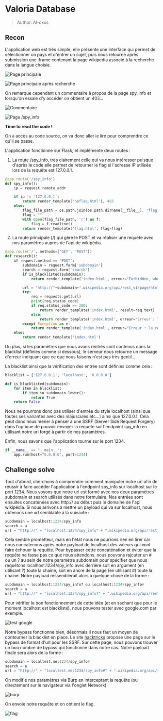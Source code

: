 # Valoria Database
> Author: Al-oxos

## Recon

L'application web est très simple, elle présente une interface qui permet de sélectionner un pays et d'entrer un sujet, puis nous retourne après submission une iframe contenant la page wikipedia associé à la recherche dans la langue choisie.

![Page principale](pageprincipale.png)

![Page principale après recherche](recherche.png)

On remarque cependant un commentaire à propos de la page spy_info et lorsqu'on essaie d'y accéder on obtient un 403...

![Commentaire](commentaire.png)

![Page /spy_info](spy_info.png)

__Time to read the code !__

On a accès au code source, on va donc aller le lire pour comprendre ce qu'il se passe.

L'application fonctionne sur Flask, et implémente deux routes : 

1. La route /spy_info, très clairement celle qui va nous intéresser puisque d'après le code elle permet de retourner le flag si l'adresse IP utilisée lors de la requête est 127.0.0.1.
   
```python
@app.route('/spy_info')
def spy_info():
    ip = request.remote_addr

    if ip != '127.0.0.1':
        return render_template('noflag.html'), 403
    else: 
        flag_file_path = os.path.join(os.path.dirname(__file__), 'flag.txt')
        flag = ""
        with open(flag_file_path, 'r') as f:
            flag = f.readline()
        return render_template('flag.html', flag=flag)
```

2. La route principale (/) qui gère le POST et va réaliser une requete avec nos paramètres auprès de l'api de wikipédia.
```python
@app.route('/', methods=['GET', 'POST'])
def research():
    if request.method == 'POST':
        subdomain = request.form['subdomain']
        search = request.form['search']
        if is_blacklisted(subdomain):
            return render_template('index.html', erreur="Forbidden, who are you trying to mess with ?")

        url = "http://"+subdomain+".wikipedia.org/api/rest_v1/page/html/"+search
        try:
            req = requests.get(url)
            print(req.status_code)
            if req.status_code == 200:
                return render_template('index.html', result=req.text)
            else:
                return render_template('index.html', erreur="Erreur : la requête a échoué avec le code HTTP : "+req.status_code)
        except Exception as e:
            return render_template('index.html', erreur="Erreur : la requête a échoué, veuillez vérifier vos entrées")
    else:
        return render_template('index.html')
```
Du plus, si les paramètres que nous avons rentrés sont contenus dans la blacklist (définies comme si dessous), le serveur nous retourne un message d'erreur indiquant que ce que nous faisons n'est pas très gentil...

La blacklist ainsi que la vérification des entrée sont définies comme cela : 

```python 
blacklist = ['127.0.0.1', 'localhost', '0.0.0.0']

def is_blacklisted(subdomain):
    for item in blacklist:
        if item in subdomain.lower():
            return True
    return False
```
Nous ne pourrons donc pas utiliser d'entrée du style localhost (ainsi que toutes ses variantes avec des majuscules etc...) ainsi que 127.0.0.1.
Cela peut donc nous mener à penser à une SSRF (Server Side Request Forgery) dans l'optique de pouvoir envoyer la requete sur l'endpoint spy_info en utilisant notre url forgé à partir de nos paramètres.

Enfin, nous savons que l'application tourne sur le port 1234.
```python
if __name__ == "__main__":
    app.run(host="0.0.0.0", port=1234)
```

## Challenge solve

Tout d'abord, cherchons à comprendre comment manipuler notre url afin de réussir à faire accéder l'application à l'endpoint spy_info sur localhost sur le port 1234.
Nous voyons que notre url est formé avec nos deux paramètres subdomain et search utilisés dans notre formulaire.
Nos entrées sont ensuites concatenées avec http:// au début puis le domaine de l'api wikipédia.
Si nous arrivons à mettre un payload qui va sur localhost, nous obtenons une url semblable à la suivante :  
```python
subdomain = localhost:1234/spy_info
search = a
url = "http://" + "localhost:1234/spy_info" + ".wikipedia.org/api/rest_v1/page/html/" + "a"
```
Cela semble prometteur, mais en l'état nous ne pourrons rien en tirer car nous concatenons après notre payload de localhost des valeurs qui vont faire échouer la requête.
Pour bypasser cette concaténation et éviter que la requête ne fasse pas ce que nous attendons, nous pouvons rajouter un # ou un ? au sein de notre paramètre subdomain pour spécifier que nous requêtons localhost:1234/spy_info avec derrière soit en argument (en utilisant ?) toute la chaine, soit en ancre de la page (en utilisant #) toute la chaine. 
Notre payload ressemblerait alors à quelque chose de la forme : 
```python
subdomain = localhost:1234/spy_info? ou localhost:1234/spy_info#
search = a
url = "http://" + "localhost:1234/spy_info?" + ".wikipedia.org/api/rest_v1/page/html/" + "a" ou "http://" + "localhost:1234/spy_info#" + ".wikipedia.org/api/rest_v1/page/html/" + "a"
```

Pour vérifier le bon fonctionnement de cette idée (et en sachant que pour le moment localhost est blacklisté), nous pouvons tester avec google.com par exemple.

![test google](google.png)

Notre bypass fonctionne bien, désormais il nous faut un moyen de contourner la blacklist en place. 
Le site [hacktricks](https://book.hacktricks.xyz/pentesting-web/ssrf-server-side-request-forgery/url-format-bypass) propose une page sur le bypass de format d'url pour les SSRF.
Sur cette page, nous pouvons trouver un bon nombre de bypass qui fonctionne dans notre cas.
Notre payload finale sera alors de la forme : 
```python
subdomain = localtest.me:1234/spy_info#
search = a
url = "http://" + "localtest.me:1234/spy_info#" + ".wikipedia.org/api/rest_v1/page/html/" + "a"
```

On modifie nos paramètres via Burp en interceptant la requête (ou directement sur le navigateur via l'onglet Network)

![burp](burp.png)

On envoie notre requête et on obtient le flag.

![flag](flag.png)



